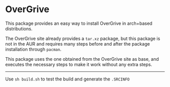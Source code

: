 # OverGrive

This package provides an easy way to install OverGrive in arch+based distributions.

The OverGrive site already provides a ```tar.xz``` package, but this package is not in the AUR and requires many steps before and after the package installation through ```pacman```.

This package uses the one obtained from the OverGrive site as base, and executes the necessary steps to make it work without any extra steps.

___

Use ```sh build.sh``` to test the build and generate the ```.SRCINFO```

